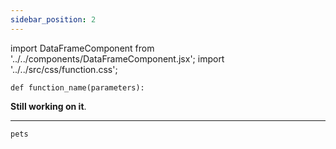 ```yaml
---
sidebar_position: 2
---
```


import DataFrameComponent from '../../components/DataFrameComponent.jsx';
import '../../src/css/function.css';

<code>def function_name(parameters):</code>

<div className='base'>
    <p><strong>Still working on it</strong>.</p>
</div>

---

```python
pets
```